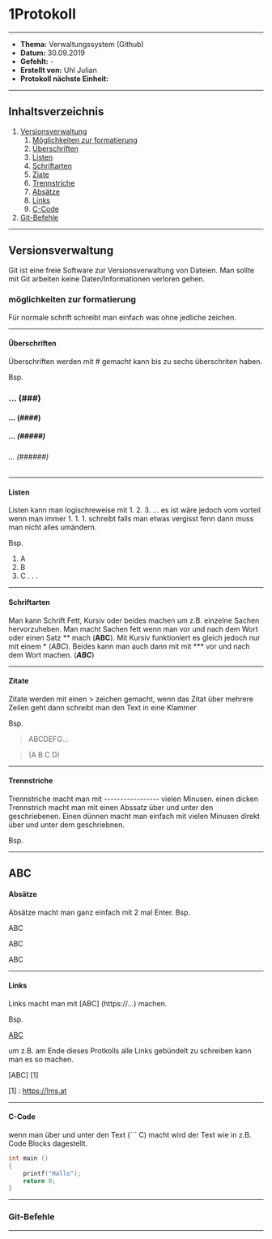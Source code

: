 # 1Protokoll
-----------------------------------------------------
* **Thema:** Verwaltungssystem (Github)
* **Datum:** 30.09.2019
* **Gefehlt:** -
* **Erstellt von:** Uhl Julian
* **Protokoll nächste Einheit:**

--------------------------------------------

## Inhaltsverzeichnis
1. [Versionsverwaltung](#versionsverwaltung)
    1. [Möglichkeiten zur formatierung](#Möglichkeitenzurformatierung)
    1. [Überschriften](#überschriften)
    1. [Listen](#listen)
    1. [Schriftarten](#schriftarten)
    1. [Ziate](#zitate)
    1. [Trennstriche](#trennstriche)
    1. [Absätze](#absätze)
    1. [Links](#links)
    1. [C-Code](#c-code)
1. [Git-Befehle](#git-befehle)


---------------------------------------------

## Versionsverwaltung
Git ist eine freie Software zur Versionsverwaltung von Dateien. Man sollte mit Git arbeiten keine Daten/Informationen verloren gehen.

### möglichkeiten zur formatierung

Für normale schrift schreibt man einfach was ohne jedliche zeichen.

------------------------------------------
#### Überschriften
Überschriften werden mit  # gemacht kann bis zu sechs überschriten haben.

Bsp. 

### ... (###)
#### ... (####)
##### ... (#####)
###### ... (######)
---------------------------------------------
#### Listen
Listen kann man logischreweise mit 1.  2.  3. ... es ist wäre jedoch vom vorteil wenn man immer 1.  1.  1. schreibt falls man etwas vergisst fenn dann muss man nicht alles umändern.

Bsp.

1. A
1. B
1. C
.
.
.
------------------------------------------------

#### Schriftarten

Man kann Schrift Fett, Kursiv oder beides machen um z.B. einzelne Sachen hervorzuheben. Man macht Sachen fett wenn man vor und nach dem Wort oder einen Satz ** mach (**ABC**). Mit Kursiv funktioniert es gleich jedoch nur mit einem * (*ABC*). Beides kann man auch dann mit mit *** vor und nach dem Wort machen. (***ABC***)

----------------------------------------------

#### Zitate

Zitate werden mit einen > zeichen gemacht, wenn das Zitat über mehrere Zeilen geht dann schreibt man den Text in eine Klammer

Bsp. 

> ABCDEFG...

> (A
   B
   C
   D)

-----------------------------

#### Trennstriche

Trennstriche macht man mit ----------------- vielen Minusen. einen dicken Trennstrich macht man mit einen Abssatz über und unter den geschriebenen. Einen dünnen macht man einfach mit vielen Minusen direkt über und unter dem geschriebnen.

Bsp. 

---------------------

ABC
---------------------

#### Absätze
Absätze macht man ganz einfach mit 2 mal Enter.
Bsp. 

ABC

ABC

ABC

--------------------

#### Links 
Links macht man mit [ABC] (https://...) machen.

Bsp. 

[ABC](https://lms.at)

um z.B. am Ende dieses Protkolls alle Links gebündelt zu schreiben kann man es so machen. 

[ABC]  [1]

[1] : https://lms.at

------------------------

#### C-Code

wenn man über und unter den Text (``` C)  macht wird der Text wie in z.B. Code Blocks dagestellt.

```C
int main () 
{
    printf("Hallo");
    return 0;
}
```

-------------------------

### Git-Befehle 

-------------------------


